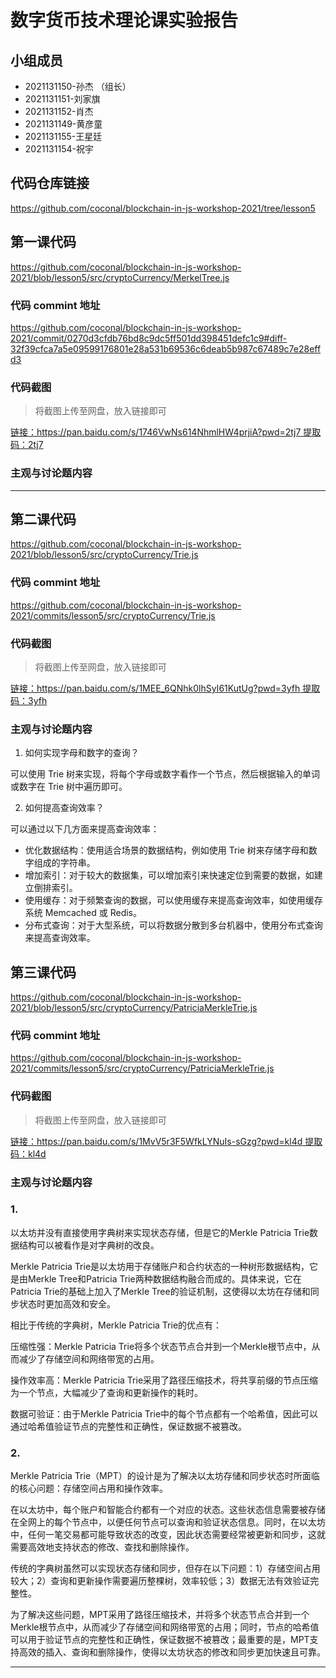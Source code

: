 # 数字货币技术理论课实验报告

## 小组成员

- 2021131150-孙杰 （组长）
- 2021131151-刘家旗
- 2021131152-肖杰
- 2021131149-黄彦童
- 2021131155-王星廷
- 2021131154-祝宇


## 代码仓库链接

https://github.com/coconal/blockchain-in-js-workshop-2021/tree/lesson5


## 第一课代码
https://github.com/coconal/blockchain-in-js-workshop-2021/blob/lesson5/src/cryptoCurrency/MerkelTree.js

### 代码 commint 地址

https://github.com/coconal/blockchain-in-js-workshop-2021/commit/0270d3cfdb76bd8c9dc5ff501dd398451defc1c9#diff-32f39cfca7a5e09599176801e28a531b69536c6deab5b987c67489c7e28effd3

### 代码截图

> 将截图上传至网盘，放入链接即可

[链接：https://pan.baidu.com/s/1746VwNs614NhmlHW4prjiA?pwd=2tj7
提取码：2tj7](链接)


### 主观与讨论题内容

---



## 第二课代码
https://github.com/coconal/blockchain-in-js-workshop-2021/blob/lesson5/src/cryptoCurrency/Trie.js

### 代码 commint 地址

https://github.com/coconal/blockchain-in-js-workshop-2021/commits/lesson5/src/cryptoCurrency/Trie.js

### 代码截图

> 将截图上传至网盘，放入链接即可

[链接：https://pan.baidu.com/s/1MEE_6QNhk0lhSyI61KutUg?pwd=3yfh
提取码：3yfh](链接)


### 主观与讨论题内容
1. 如何实现字母和数字的查询？

可以使用 Trie 树来实现，将每个字母或数字看作一个节点，然后根据输入的单词或数字在 Trie 树中遍历即可。

2. 如何提高查询效率？

可以通过以下几方面来提高查询效率：

- 优化数据结构：使用适合场景的数据结构，例如使用 Trie 树来存储字母和数字组成的字符串。
- 增加索引：对于较大的数据集，可以增加索引来快速定位到需要的数据，如建立倒排索引。
- 使用缓存：对于频繁查询的数据，可以使用缓存来提高查询效率，如使用缓存系统 Memcached 或 Redis。
- 分布式查询：对于大型系统，可以将数据分散到多台机器中，使用分布式查询来提高查询效率。




## 第三课代码
https://github.com/coconal/blockchain-in-js-workshop-2021/blob/lesson5/src/cryptoCurrency/PatriciaMerkleTrie.js

### 代码 commint 地址

https://github.com/coconal/blockchain-in-js-workshop-2021/commits/lesson5/src/cryptoCurrency/PatriciaMerkleTrie.js

### 代码截图

> 将截图上传至网盘，放入链接即可

[链接：https://pan.baidu.com/s/1MvV5r3F5WfkLYNuIs-sGzg?pwd=kl4d
提取码：kl4d](链接)


### 主观与讨论题内容
### **1.**    
以太坊并没有直接使用字典树来实现状态存储，但是它的Merkle Patricia Trie数据结构可以被看作是对字典树的改良。

Merkle Patricia Trie是以太坊用于存储账户和合约状态的一种树形数据结构，它是由Merkle Tree和Patricia Trie两种数据结构融合而成的。具体来说，它在Patricia Trie的基础上加入了Merkle Tree的验证机制，这使得以太坊在存储和同步状态时更加高效和安全。

相比于传统的字典树，Merkle Patricia Trie的优点有：

压缩性强：Merkle Patricia Trie将多个状态节点合并到一个Merkle根节点中，从而减少了存储空间和网络带宽的占用。

操作效率高：Merkle Patricia Trie采用了路径压缩技术，将共享前缀的节点压缩为一个节点，大幅减少了查询和更新操作的耗时。

数据可验证：由于Merkle Patricia Trie中的每个节点都有一个哈希值，因此可以通过哈希值验证节点的完整性和正确性，保证数据不被篡改。

### **2.**       

Merkle Patricia Trie（MPT）的设计是为了解决以太坊存储和同步状态时所面临的核心问题：存储空间占用和操作效率。

在以太坊中，每个账户和智能合约都有一个对应的状态。这些状态信息需要被存储在全网上的每个节点中，以便任何节点可以查询和验证状态信息。同时，在以太坊中，任何一笔交易都可能导致状态的改变，因此状态需要经常被更新和同步，这就需要高效地支持状态的修改、查找和删除操作。

传统的字典树虽然可以实现状态存储和同步，但存在以下问题：1）存储空间占用较大；2）查询和更新操作需要遍历整棵树，效率较低；3）数据无法有效验证完整性。

为了解决这些问题，MPT采用了路径压缩技术，并将多个状态节点合并到一个Merkle根节点中，从而减少了存储空间和网络带宽的占用；同时，节点的哈希值可以用于验证节点的完整性和正确性，保证数据不被篡改；最重要的是，MPT支持高效的插入、查询和删除操作，使得以太坊状态的修改和同步更加快速且可靠。


---
